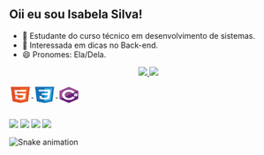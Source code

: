 ## Oii eu sou Isabela Silva!

- 🌱 Estudante do curso técnico em desenvolvimento de sistemas.
- 🤔 Interessada em dicas no Back-end.
- 😄 Pronomes: Ela/Dela.

<div align="center">
  <a href="https://github.com/isabelagomessilva">
  <img height="180em" src="https://github-readme-stats.vercel.app/api?username=isabelagomessilva&show_icons=true&theme=dracula&include_all_commits=true&count_private=true"/>
  <img height="180em" src="https://github-readme-stats.vercel.app/api/top-langs/?username=isabelagomessilva&layout=compact&langs_count=7&theme=dracula"/>
</div>

<div style="display: inline_block"><br>
  <img align="center" alt="Isa-HTML" height="30" width="40" src="https://raw.githubusercontent.com/devicons/devicon/master/icons/html5/html5-original.svg">
  <img align="center" alt="Isa-CSS" height="30" width="40" src="https://raw.githubusercontent.com/devicons/devicon/master/icons/css3/css3-original.svg">
  <img align="center" alt="Isa-Csharp" height="30" width="40" src="https://raw.githubusercontent.com/devicons/devicon/master/icons/csharp/csharp-original.svg">
  </div>
  
  ##
 
<div> 
  <a href="https://www.instagram.com/isabela.__silva/" target="_blank"><img src="https://img.shields.io/badge/-Instagram-%23E4405F?style=for-the-badge&logo=instagram&logoColor=white" target="_blank"></a>
 	<a href="https://twitter.com/isabelagmssilva" target="_blank"><img src="https://img.icons8.com/ios/344/twitter--v1.png" target="_blank"></a>
  <a href = "mailto: isabelagmssilva@gmail.com"><img src="https://img.shields.io/badge/-Gmail-%23333?style=for-the-badge&logo=gmail&logoColor=white" target="_blank"></a>
  <a href="https://www.linkedin.com/in/isabela-gomes-silva-0b0b2624b/" target="_blank"><img src="https://img.shields.io/badge/-LinkedIn-%230077B5?style=for-the-badge&logo=linkedin&logoColor=white" target="_blank"></a> 
 
  ![Snake animation](https://github.com/isabelagomessilva/isabelagomessilva/blob/output/github-contribution-grid-snake.svg)
 
</div>


